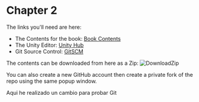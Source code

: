 # Chapter 2
The links you'll need are here:

+ The Contents for the book: [Book Contents](https://github.com/CSharpWithUnity/BookContents)
+ The Unity Editor: [Unity Hub](https://store.unity.com/)
+ Git Source Control: [GitSCM](https://git-scm.com/)

The contents can be downloaded from here as a Zip: ![DownloadZip](Screenshots/DownloadZip.png)

You can also create a new GitHub account then create a private fork of the repo using the same popup window.

Aqui he realizado un cambio para probar Git

